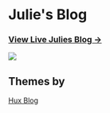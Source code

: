 # Julie's Blog

### [View Live Julies Blog &rarr;](https://lihaizhu.com)

![](http://huangxuan.me/img/blog-desktop.jpg)



## Themes by

[Hux Blog](https://github.com/Huxpro/huxpro.github.io)
